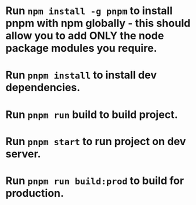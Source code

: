 # Run `npm install -g pnpm` to install pnpm with npm globally - this should allow you to add ONLY the node package modules you require.  
# Run `pnpm install` to install dev dependencies.
# Run `pnpm run` build to build project.
# Run `pnpm start` to run project on dev server.
# Run `pnpm run build:prod` to build for production.
